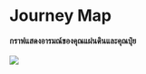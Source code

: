 # Journey Map
**กราฟแสดงอารมณ์ของคุณแผ่นดินและคุณปุ๋ย**
<br><br><img src="https://cdn.discordapp.com/attachments/883233661800050743/903632096344567848/139079841-d012ca7c-6050-4ebd-b764-f24141c56c5e.png">

